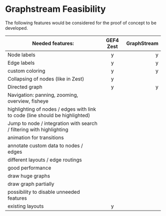 # Graphstream Feasibility
The following features would be considered for the proof of concept to be developed.

|Needed features:                                                               | GEF4 Zest      | GraphStream|
| ------------------------------------------------------------------------------|:-------------: | -----:|
|Node labels                                                                          | y               | y
|Edge labels                                                                          | y                | y
|custom coloring                                                                      | y                | y
|Collapsing of nodes (like in Zest)                                                   | y                |
|Directed graph                                                                       | y                | y
|Navigation: panning, zooming, overview, fisheye                                      |                 |
|highlighting of nodes / edges with link to code (line should be highlighted)         |                 |
|Jump to node / integration with search / filtering with highlighting                 |                 |
|animation for transitions                                                            |                 |
|annotate custom data to nodes / edges                                                |                 |
|different layouts / edge routings                                                    |                 |
|good performance                                                                     |                 |
|draw huge graphs                                                                     |                 |
|draw graph partially                                                                 |                 |
|possibility to disable unneeded features                                             |                 |
|existing layouts                                                                     | y                |